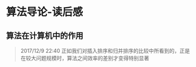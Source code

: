 算法导论-读后感
==============
算法在计算机中的作用
-------------------
>2017/12/9 22:40 正如我们对插入排序和归并排序的比较中所看到的，正是在较大问题规模时，算法之间效率的差别才变得特别显著
